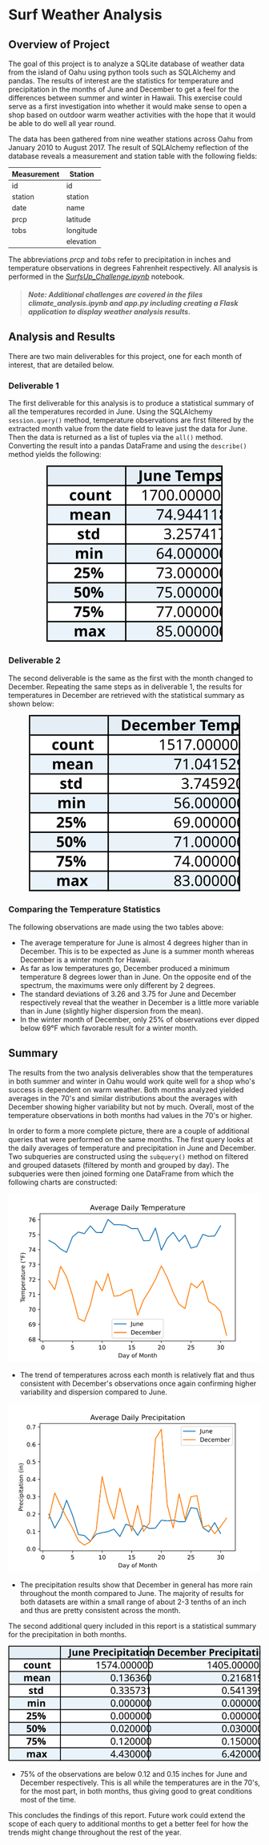 # **Surf Weather Analysis**

## **Overview of Project**
The goal of this project is to analyze a SQLite database of weather data from the island of Oahu using python tools such as SQLAlchemy and pandas. The results of interest are the statistics for temperature and precipitation in the months of June and December to get a feel for the differences between summer and winter in Hawaii. This exercise could serve as a first investigation into whether it would make sense to open a shop based on outdoor warm weather activities with the hope that it would be able to do well all year round.

The data has been gathered from nine weather stations across Oahu from January 2010 to August 2017. The result of SQLAlchemy reflection of the database reveals a measurement and station table with the following fields:

| Measurement | Station   |
| ----------- | --------- |
| id          | id        |
| station     | station   |
| date        | name      |
| prcp        | latitude  |
| tobs        | longitude |
|             | elevation |

The abbreviations *prcp* and *tobs* refer to precipitation in inches and temperature observations in degrees Fahrenheit respectively. All analysis is performed in the *[SurfsUp_Challenge.ipynb](/SurfsUp_Challenge.ipynb)* notebook.

>##### Note: Additional challenges are covered in the files *climate_analysis.ipynb* and *app.py* including creating a Flask application to display weather analysis results.

## **Analysis and Results**
There are two main deliverables for this project, one for each month of interest, that are detailed below.

### **Deliverable 1**
The first deliverable for this analysis is to produce a statistical summary of all the temperatures recorded in June. Using the SQLAlchemy `session.query()` method, temperature observations are first filtered by the extracted month value from the date field to leave just the data for June. Then the data is returned as a list of tuples via the `all()` method. Converting the result into a pandas DataFrame and using the `describe()` method yields the following:

<div align="center">
    <img src="Resources/jun_temps_df.svg"
         alt="June temperature stats" />
</div>

### **Deliverable 2**
The second deliverable is the same as the first with the month changed to December. Repeating the same steps as in deliverable 1, the results for temperatures in December are retrieved with the statistical summary as shown below:

<div align="center">
    <img src="Resources/dec_temps_df.svg"
         alt="December temperature stats" />
</div>

### **Comparing the Temperature Statistics**
The following observations are made using the two tables above:
- The average temperature for June is almost 4 degrees higher than in December. This is to be expected as June is a summer month whereas December is a winter month for Hawaii.
- As far as low temperatures go, December produced a minimum temperature 8 degrees lower than in June. On the opposite end of the spectrum, the maximums were only different by 2 degrees.
- The standard deviations of 3.26 and 3.75 for June and December respectively reveal that the weather in December is a little more variable than in June (slightly higher dispersion from the mean).
- In the winter month of December, only 25% of observations ever dipped below 69°F which favorable result for a winter month.

## **Summary**
The results from the two analysis deliverables show that the temperatures in both summer and winter in Oahu would work quite well for a shop who's success is dependent on warm weather. Both months analyzed yielded averages in the 70's and similar distributions about the averages with December showing higher variability but not by much. Overall, most of the temperature observations in both months had values in the 70's or higher.

In order to form a more complete picture, there are a couple of additional queries that were performed on the same months. The first query looks at the daily averages of temperature and precipitation in June and December. Two subqueries are constructed using the `subquery()` method on filtered and grouped datasets (filtered by month and grouped by day). The subqueries were then joined forming one DataFrame from which the following charts are constructed:

<div align="center">
    <img src="Resources/avg_daily_temperature_scaled.svg"
         alt="Average Daily Temperature" />
</div>

- The trend of temperatures across each month is relatively flat and thus consistent with December's observations once again confirming higher variability and dispersion compared to June.

<div align="center">
    <img src="Resources/avg_daily_precipitation_scaled.svg"
         alt="Average Daily Precipitation" />
</div>

- The precipitation results show that December in general has more rain throughout the month compared to June. The majority of results for both datasets are within a small range of about 2-3 tenths of an inch and thus are pretty consistent across the month.

The second additional query included in this report is a statistical summary for the precipitation in both months.

<div align="center">
    <img src="Resources/prcp_stats_df.svg"
         alt="June and December Precipitation Stats" />
</div>

- 75% of the observations are below 0.12 and 0.15 inches for June and December respectively. This is all while the temperatures are in the 70's, for the most part, in both months, thus giving good to great conditions most of the time.

This concludes the findings of this report. Future work could extend the scope of each query to additional months to get a better feel for how the trends might change throughout the rest of the year.
